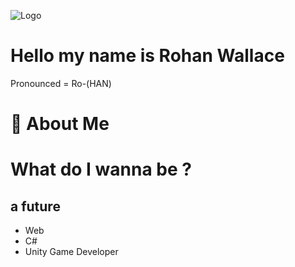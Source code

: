 
![Logo](https://cdn.discordapp.com/attachments/914508871953940520/914642654149627965/sasaasas.png)


# Hello my name is Rohan Wallace
Pronounced = Ro-(HAN)

# 🚀 About Me


# What do I wanna be ?
## a future 
* Web
* C#
* Unity Game Developer

